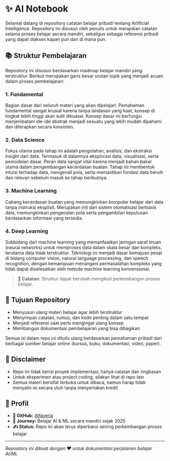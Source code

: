 # ✨ AI Notebook

Selamat datang di repository catatan belajar pribadi tentang Artificial Intelligence. Repository ini disusun oleh penulis untuk merapikan catatan selama proses belajar secara mandiri, sekaligus sebagai referensi pribadi yang dapat diakses kapan pun dan di mana pun.

## 📚 Struktur Pembelajaran

Repository ini disusun berdasarkan roadmap belajar mandiri yang terstruktur. Berikut merupakan garis besar urutan topik yang menjadi acuan dalam proses pembelajaran:

### 1. Fundamental
Bagian dasar dari seluruh materi yang akan dipelajari. Pemahaman fundamental sangat krusial karena tanpa landasan yang kuat, konsep di tingkat lebih tinggi akan sulit dikuasai. Konsep dasar ini berfungsi menjembatani ide-ide abstrak menjadi sesuatu yang lebih mudah dipahami dan diterapkan secara konsisten.

### 2. Data Science
Fokus utama pada tahap ini adalah pengolahan, analisis, dan ekstraksi insight dari data. Termasuk di dalamnya eksplorasi data, visualisasi, serta pemodelan dasar. Peran data sangat vital karena menjadi bahan bakar utama dalam pengembangan kecerdasan buatan. Tahap ini membentuk intuisi terhadap data, mengenali pola, serta memastikan fondasi data bersih dan relevan sebelum masuk ke tahap berikutnya.

### 3. Machine Learning
Cabang kecerdasan buatan yang memungkinkan komputer belajar dari data tanpa instruksi eksplisit. Merupakan inti dari sistem otomatisasi berbasis data, memungkinkan pengenalan pola serta pengambilan keputusan berdasarkan informasi yang tersedia.

### 4. Deep Learning
Subbidang dari machine learning yang memanfaatkan jaringan saraf tiruan (neural networks) untuk memproses data dalam skala besar dan kompleks, terutama data tidak terstruktur. Teknologi ini menjadi dasar kemajuan pesat di bidang computer vision, natural language processing, dan speech recognition, dengan kemampuan menangani permasalahan kompleks yang tidak dapat diselesaikan oleh metode machine learning konvensional.

> **📌 Catatan:** Struktur dapat berubah mengikuti perkembangan proses belajar.

## 🎯 Tujuan Repository

- Menyusun ulang materi belajar agar lebih terstruktur
- Menyimpan catatan, rumus, dan kode penting dalam satu tempat
- Menjadi referensi saat perlu mengingat ulang konsep
- Membangun dokumentasi pembelajaran yang bisa dibagikan

Semua isi dalam repo ini ditulis ulang berdasarkan pemahaman pribadi dari berbagai sumber belajar online (kursus, buku, dokumentasi, video, paper).

## 📝 Disclaimer

- Repo ini tidak berisi proyek implementasi, hanya catatan dan ringkasan
- Untuk eksperimen atau project coding, silakan lihat di repo lain
- Semua materi bersifat terbuka untuk dibaca, namun harap tidak menyalin isi secara utuh tanpa menyertakan kredit

## 👤 Profil

- **📎 GitHub:** [@faveria](https://github.com/faveria)
- **🧠 Journey:** Belajar AI & ML secara mandiri sejak 2025
- **✍️ Status:** Repo ini akan terus diperbarui seiring perkembangan proses belajar

---
*Repository ini dibuat dengan ❤️ untuk dokumentasi perjalanan belajar AI/ML*